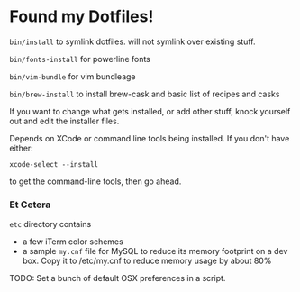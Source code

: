# Found my Dotfiles!

`bin/install` to symlink dotfiles. will not symlink over existing stuff.

`bin/fonts-install` for powerline fonts

`bin/vim-bundle` for vim bundleage

`bin/brew-install` to install brew-cask and basic list of recipes and casks

If you want to change what gets installed, or add other stuff, knock yourself
out and edit the installer files.

Depends on XCode or command line tools being installed. If you don't have either:

    xcode-select --install

to get the command-line tools, then go ahead.

### Et Cetera
`etc` directory contains
* a few iTerm color schemes
* a sample `my.cnf` file for MySQL to reduce its memory footprint on a dev box.
  Copy it to /etc/my.cnf to reduce memory usage by about 80%

TODO: Set a bunch of default OSX preferences in a script.
